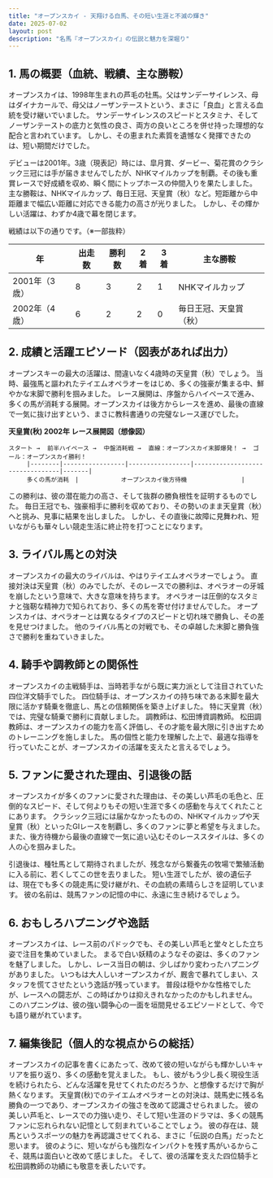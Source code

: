 ```yaml
---
title: "オープンスカイ - 天翔ける白馬、その短い生涯と不滅の輝き"
date: 2025-07-02
layout: post
description: "名馬『オープンスカイ』の伝説と魅力を深堀り"
---
```


## 1. 馬の概要（血統、戦績、主な勝鞍）

オープンスカイは、1998年生まれの芦毛の牡馬。父はサンデーサイレンス、母はダイナカールで、母父はノーザンテーストという、まさに「良血」と言える血統を受け継いでいました。  サンデーサイレンスのスピードとスタミナ、そしてノーザンテーストの底力と気性の良さ、両方の良いところを併せ持った理想的な配合と言われています。  しかし、その恵まれた素質を遺憾なく発揮できたのは、短い期間だけでした。

デビューは2001年。3歳（現表記）時には、皐月賞、ダービー、菊花賞のクラシック三冠には手が届きませんでしたが、NHKマイルカップを制覇。その後も重賞レースで好成績を収め、瞬く間にトップホースの仲間入りを果たしました。  主な勝鞍は、NHKマイルカップ、毎日王冠、天皇賞（秋）など。短距離から中距離まで幅広い距離に対応できる能力の高さが光りました。  しかし、その輝かしい活躍は、わずか4歳で幕を閉じます。

戦績は以下の通りです。（※一部抜粋）

| 年 | 出走数 | 勝利数 | 2着 | 3着 | 主な勝鞍 |
|---|---|---|---|---|---|
| 2001年（3歳） | 8 | 3 | 2 | 1 | NHKマイルカップ |
| 2002年（4歳） | 6 | 2 | 2 | 0 | 毎日王冠、天皇賞（秋） |


## 2. 成績と活躍エピソード（図表があれば出力）

オープンスキーの最大の活躍は、間違いなく4歳時の天皇賞（秋）でしょう。  当時、最強馬と謳われたテイエムオペラオーをはじめ、多くの強豪が集まる中、鮮やかな末脚で勝利を掴みました。  レース展開は、序盤からハイペースで進み、多くの馬が消耗する展開。オープンスカイは後方からレースを進め、最後の直線で一気に抜け出すという、まさに教科書通りの完璧なレース運びでした。

**天皇賞(秋) 2002年 レース展開図（想像図）**

```
スタート →  前半ハイペース →  中盤消耗戦 →  直線：オープンスカイ末脚爆発！ →  ゴール：オープンスカイ勝利！
     |--------|-----------------|-----------------|---------------------------------|-------|
     多くの馬が消耗　|　　　　　　　オープンスカイ後方待機　　　　　　　　　|
```

この勝利は、彼の潜在能力の高さ、そして抜群の勝負根性を証明するものでした。  毎日王冠でも、強豪相手に勝利を収めており、その勢いのまま天皇賞（秋）へと挑み、見事に結果を出しました。  しかし、その直後に故障に見舞われ、短いながらも華々しい競走生活に終止符を打つことになります。


## 3. ライバル馬との対決

オープンスカイの最大のライバルは、やはりテイエムオペラオーでしょう。  直接対決は天皇賞（秋）のみでしたが、そのレースでの勝利は、オペラオーの牙城を崩したという意味で、大きな意味を持ちます。  オペラオーは圧倒的なスタミナと強靭な精神力で知られており、多くの馬を寄せ付けませんでした。  オープンスカイは、オペラオーとは異なるタイプのスピードと切れ味で勝負し、その差を見せつけました。  他のライバル馬との対戦でも、その卓越した末脚と勝負強さで勝利を重ねていきました。


## 4. 騎手や調教師との関係性

オープンスカイの主戦騎手は、当時若手ながら既に実力派として注目されていた四位洋文騎手でした。  四位騎手は、オープンスカイの持ち味である末脚を最大限に活かす騎乗を徹底し、馬との信頼関係を築き上げました。  特に天皇賞（秋）では、完璧な騎乗で勝利に貢献しました。  調教師は、松田博資調教師。  松田調教師は、オープンスカイの能力を高く評価し、その才能を最大限に引き出すためのトレーニングを施しました。  馬の個性と能力を理解した上で、最適な指導を行っていたことが、オープンスカイの活躍を支えたと言えるでしょう。


## 5. ファンに愛された理由、引退後の話

オープンスカイが多くのファンに愛された理由は、その美しい芦毛の毛色と、圧倒的なスピード、そして何よりもその短い生涯で多くの感動を与えてくれたことにあります。  クラシック三冠には届かなかったものの、NHKマイルカップや天皇賞（秋）といったGIレースを制覇し、多くのファンに夢と希望を与えました。  また、後方待機から最後の直線で一気に追い込むそのレーススタイルは、多くの人の心を掴みました。

引退後は、種牡馬として期待されましたが、残念ながら繋養先の牧場で繁殖活動に入る前に、若くしてこの世を去りました。  短い生涯でしたが、彼の遺伝子は、現在でも多くの競走馬に受け継がれ、その血統の素晴らしさを証明しています。  彼の名前は、競馬ファンの記憶の中に、永遠に生き続けるでしょう。


## 6. おもしろハプニングや逸話

オープンスカイは、レース前のパドックでも、その美しい芦毛と堂々とした立ち姿で注目を集めていました。  まるで白い妖精のようなその姿は、多くのファンを魅了しました。  しかし、レース当日の朝は、少しばかり変わったハプニングがありました。  いつもは大人しいオープンスカイが、厩舎で暴れてしまい、スタッフを慌てさせたという逸話が残っています。  普段は穏やかな性格でしたが、レースへの闘志が、この時ばかりは抑えきれなかったのかもしれません。  このハプニングは、彼の強い闘争心の一面を垣間見せるエピソードとして、今でも語り継がれています。


## 7. 編集後記（個人的な視点からの総括）

オープンスカイの記事を書くにあたって、改めて彼の短いながらも輝かしいキャリアを振り返り、多くの感動を覚えました。  もし、彼がもう少し長く現役生活を続けられたら、どんな活躍を見せてくれたのだろうか、と想像するだけで胸が熱くなります。  天皇賞(秋)でのテイエムオペラオーとの対決は、競馬史に残る名勝負の一つであり、オープンスカイの強さを改めて認識させられました。  彼の美しい芦毛と、レースでの力強い走り、そして短い生涯のドラマは、多くの競馬ファンに忘れられない記憶として刻まれていることでしょう。  彼の存在は、競馬というスポーツの魅力を再認識させてくれる、まさに「伝説の白馬」だったと思います。  彼のように、短いながらも強烈なインパクトを残す馬がいるからこそ、競馬は面白いと改めて感じました。  そして、彼の活躍を支えた四位騎手と松田調教師の功績にも敬意を表したいです。
